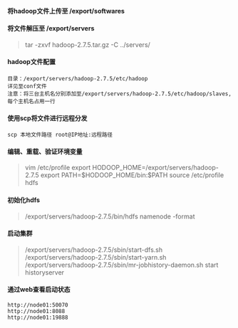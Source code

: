 #### 将hadoop文件上传至 /export/softwares

#### 将文件解压至 /export/servers
> tar -zxvf hadoop-2.7.5.tar.gz -C ../servers/

#### hadoop文件配置
```
目录：/export/servers/hadoop-2.7.5/etc/hadoop
详见至conf文件
注意：将三台主机名分别添加至/export/servers/hadoop-2.7.5/etc/hadoop/slaves,每个主机名占用一行
```

#### 使用scp将文件进行远程分发
```
scp 本地文件路径 root@IP地址:远程路径
```

#### 编辑、重载、验证环境变量
> vim /etc/profile
> export HODOOP_HOME=/export/servers/hadoop-2.7.5
> export PATH=\$HODOOP_HOME/bin:$PATH
> source /etc/profile
> hdfs

#### 初始化hdfs
> /export/servers/hadoop-2.7.5/bin/hdfs namenode -format

#### 启动集群
> /export/servers/hadoop-2.7.5/sbin/start-dfs.sh
> /export/servers/hadoop-2.7.5/sbin/start-yarn.sh
> /export/servers/hadoop-2.7.5/sbin/mr-jobhistory-daemon.sh start historyserver

#### 通过web查看启动状态
```
http://node01:50070
http://node01:8088
http://node01:19888
```
